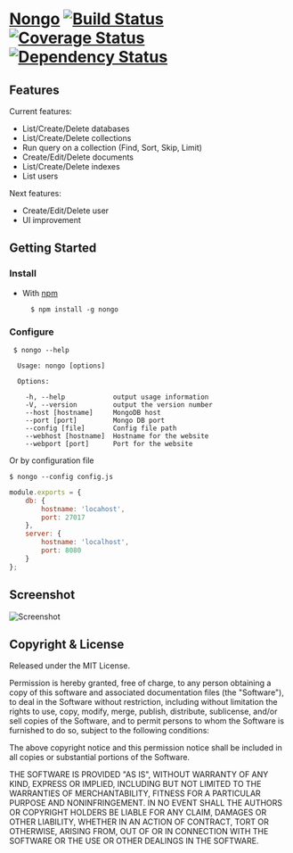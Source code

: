 # [Nongo](https://github.com/Gotvitch/Nongo) [![Build Status](https://travis-ci.org/Gotvitch/Nongo.png?branch=master)](https://travis-ci.org/Gotvitch/Nongo) [![Coverage Status](https://coveralls.io/repos/Gotvitch/Nongo/badge.png?branch=master)](https://coveralls.io/r/Gotvitch/Nongo?branch=master) [![Dependency Status](https://gemnasium.com/Gotvitch/Nongo.png)](https://gemnasium.com/Gotvitch/Nongo)


## Features

Current features:

* List/Create/Delete databases
* List/Create/Delete collections
* Run query on a collection (Find, Sort, Skip, Limit)
* Create/Edit/Delete documents
* List/Create/Delete indexes
* List users

Next features:

* Create/Edit/Delete user
* UI improvement


## Getting Started


### Install

* With [npm](http://github.com/isaacs/npm)

        $ npm install -g nongo

### Configure


```
 $ nongo --help

  Usage: nongo [options]

  Options:

    -h, --help            output usage information
    -V, --version         output the version number
    --host [hostname]     MongoDB host
    --port [port]         Mongo DB port
    --config [file]       Config file path
    --webhost [hostname]  Hostname for the website
    --webport [port]      Port for the website

```

Or by configuration file

```
$ nongo --config config.js
```

```js
module.exports = {
    db: {
        hostname: 'locahost',
        port: 27017
    },
    server: {
        hostname: 'localhost',
        port: 8080
    }
};
```

## Screenshot
![Screenshot](http://gotvitch.github.io/Nongo/images/screenshot.png)



## Copyright & License

Released under the MIT License.

Permission is hereby granted, free of charge, to any person obtaining a copy of this software and associated documentation files (the "Software"), to deal in the Software without restriction, including without limitation the rights to use, copy, modify, merge, publish, distribute, sublicense, and/or sell copies of the Software, and to permit persons to whom the Software is furnished to do so, subject to the following conditions:

The above copyright notice and this permission notice shall be included in all copies or substantial portions of the Software.

THE SOFTWARE IS PROVIDED "AS IS", WITHOUT WARRANTY OF ANY KIND, EXPRESS OR IMPLIED, INCLUDING BUT NOT LIMITED TO THE WARRANTIES OF MERCHANTABILITY, FITNESS FOR A PARTICULAR PURPOSE AND
NONINFRINGEMENT. IN NO EVENT SHALL THE AUTHORS OR COPYRIGHT HOLDERS BE LIABLE FOR ANY CLAIM, DAMAGES OR OTHER LIABILITY, WHETHER IN AN ACTION OF CONTRACT, TORT OR OTHERWISE, ARISING FROM, OUT OF OR IN CONNECTION WITH THE SOFTWARE OR THE USE OR OTHER DEALINGS IN THE SOFTWARE.
